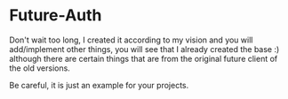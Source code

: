 # Future-Auth

Don't wait too long, I created it according to my vision and you will add/implement other things, you will see that I already created the base :) although there are certain things that are from the original future client of the old versions.

Be careful, it is just an example for your projects.
